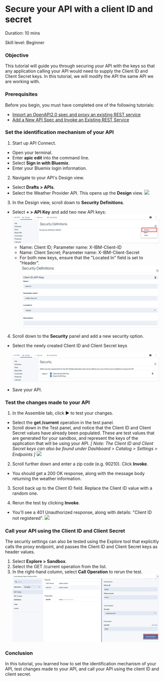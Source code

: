 # Secure your API with a client ID and secret


Duration: 10 mins

Skill level: Beginner


### Objective

This tutorial will guide you through securing your API with the keys so that any application calling your API would need to supply the Client ID and Client Secret keys. In this tutorial, we will modify the API the same API we are working with.

### Prerequisites
Before you begin, you must have completed one of the following tutorials:
- [Import an OpenAPI2.0 spec and proxy an existing REST service](https://github.com/ibm-apiconnect/getting-started/blob/master/toolkit/1a-import)
- [Add a New API Spec and Invoke an Existing REST Service](https://github.com/ibm-apiconnect/getting-started/blob/master/toolkit/1b)

### Set the identification mechanism of your API

1. Start up API Connect. 
- Open your terminal.
- Enter **apic edit** into the command line.
- Select **Sign in with Bluemix**.
- Enter your Bluemix login information.

2. Navigate to your API's Design view.
- Select **Drafts > APIs**.
- Select the Weather Provider API. This opens up the **Design** view.
    ![](images/1_goto_drafts_api.png)  

3. In the Design view, scroll down to **Security Definitions**.
- Select **+ > API Key** and add two new API keys:
    ![](pictures/1b.png) 
   - Name: Client ID; Parameter name: X-IBM-Client-ID
   - Name: Client Secret; Parameter name: X-IBM-Client-Secret
   - For both new keys, ensure that the "Located In" field is set to "Header".
    ![](pictures/2a.png)   


4. Scroll down to the **Security** panel and add a new security option.
- Select the newly created Client ID and Client Secret keys
    
    ![](pictures/3a.png) 
    
- Save your API. 

### Test the changes made to your API

1. In the Assemble tab, click ► to test your changes.
- Select the **get /current** operation in the test panel.
- Scroll down in the Test panel, and notice that the Client ID and Client Secret values have already been populated. These are test values that are generated for your sandbox, and represent the keys of the application that will be using your API.
    _[ Note: The Client ID and Client Secret keys can also be found under  Dashboard > Catalog > Settings > Endpoints ]_
    ![](images/test_api_keys_1.png)

2. Scroll further down and enter a zip code (e.g. 90210). Click **Invoke**.
- You should get a 200 OK response, along with the message body returning the weather information.

3. Scroll back up to the Client ID field. Replace the Client ID value with a random one.

4. Rerun the test by clicking **Invoke**.
- You'll see a 401 Unauthorized response, along with details: "Client ID not registered".
    ![](images/test_api_keys_3.png)

### Call your API using the Client ID and Client Secret

The security settings can also be tested using the Explore tool that explicitly calls the proxy endpoint, and passes the Client ID and Client Secret keys as header values.

1. Select **Explore > Sandbox**.
2. Select the GET /current operation from the list.
3. In the right-hand column, select **Call Operation** to rerun the test.
    ![](pictures/4.png)

### Conclusion
In this tutorial, you learned how to set the identification mechanism of your API, test changes made to your API, and call your API using the client ID and client secret. 
